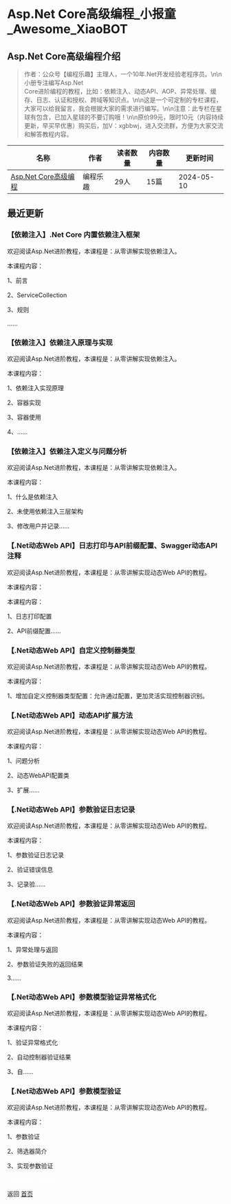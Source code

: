 # Asp.Net Core高级编程_小报童_Awesome_XiaoBOT

## Asp.Net Core高级编程介绍
> 作者：公众号【编程乐趣】主理人，一个10年.Net开发经验老程序员。\n\n小册专注编写Asp.Net  
Core进阶编程的教程，比如：依赖注入、动态API、AOP、异常处理、缓存、日志、认证和授权、跨域等知识点。\n\n这是一个可定制的专栏课程，大家可以给我留言，我会根据大家的需求进行编写。\n\n注意：此专栏在星球有包含，已加入星球的不要订购哦！\n\n原价99元，限时10元（内容持续更新，早买早优惠）购买后，加V：xgbbwj，进入交流群，方便为大家交流和解答教程内容。  
  


|名称|作者|读者数量|内容数量|更新时间|
|---|---|---|---|---|
|[Asp.Net Core高级编程](https://xiaobot.net/p/Net001?refer=0b133df9-27dc-423b-8101-639049001c13)|编程乐趣|29人|15篇|2024-05-10|

## 最近更新
### 【依赖注入】.Net Core 内置依赖注入框架

欢迎阅读Asp.Net进阶教程，本课程是：从零讲解实现依赖注入。

本课程内容：

1、前言

2、ServiceCollection

3、规则

......

### 【依赖注入】依赖注入原理与实现

欢迎阅读Asp.Net进阶教程，本课程是：从零讲解实现依赖注入。

本课程内容：

1、依赖注入实现原理

2、容器实现

3、容器使用

4、......

### 【依赖注入】依赖注入定义与问题分析

欢迎阅读Asp.Net进阶教程，本课程是：从零讲解实现依赖注入。

本课程内容：

1、什么是依赖注入

2、未使用依赖注入三层架构

3、修改用户并记录......

### 【.Net动态Web API】日志打印与API前缀配置、Swagger动态API注释

欢迎阅读Asp.Net进阶教程，本课程是：从零讲解实现动态Web API的教程。

本课程内容：

本课程内容：

1、日志打印配置

2、API前缀配置......

### 【.Net动态Web API】自定义控制器类型

欢迎阅读Asp.Net进阶教程，本课程是：从零讲解实现动态Web API的教程。

本课程内容：

1、增加自定义控制器类型配置：允许通过配置，更加灵活实现控制器识别。

### 【.Net动态Web API】动态API扩展方法

欢迎阅读Asp.Net进阶教程，本课程是：从零讲解实现动态Web API的教程。

本课程内容：

1、问题分析

2、动态WebAPI配置类

3、扩展......

### 【.Net动态Web API】参数验证日志记录

欢迎阅读Asp.Net进阶教程，本课程是：从零讲解实现动态Web API的教程。

本课程内容：

1、参数验证日志记录

2、验证错误信息

3、记录验......

### 【.Net动态Web API】参数验证异常返回

欢迎阅读Asp.Net进阶教程，本课程是：从零讲解实现动态Web API的教程。

本课程内容：

1、异常处理与返回

2、参数验证失败的返回结果

3......

### 【.Net动态Web API】参数模型验证异常格式化

欢迎阅读Asp.Net进阶教程，本课程是：从零讲解实现动态Web API的教程。

本课程内容：

1、验证异常格式化

2、自动控制器验证结果

3、自......

### 【.Net动态Web API】参数模型验证

欢迎阅读Asp.Net进阶教程，本课程是：从零讲解实现动态Web API的教程。

本课程内容：

1、参数验证

2、筛选器简介

3、实现参数验证


<a href="https://github.com/Reno9527/awesome-xiaobot" style="color: white; text-decoration: none;">awesome-xiaobot</a>

返回 [首页](../README.md)
